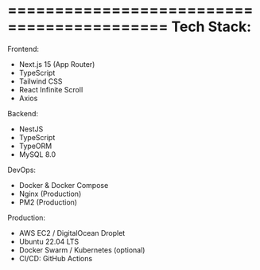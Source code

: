===========================================
Tech Stack:
===========================================
Frontend:

- Next.js 15 (App Router)
- TypeScript
- Tailwind CSS
- React Infinite Scroll
- Axios

Backend:

- NestJS
- TypeScript
- TypeORM
- MySQL 8.0

DevOps:

- Docker & Docker Compose
- Nginx (Production)
- PM2 (Production)

Production:

- AWS EC2 / DigitalOcean Droplet
- Ubuntu 22.04 LTS
- Docker Swarm / Kubernetes (optional)
- CI/CD: GitHub Actions

